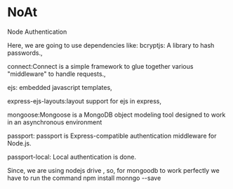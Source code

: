 # NoAt
Node Authentication

Here, we are going to use dependencies like:
bcryptjs: A library to hash passwords.,

connect:Connect is a simple framework to glue together various "middleware" to handle requests.,

ejs: embedded javascript templates,

express-ejs-layouts:layout support for ejs in express,

mongoose:Mongoose is a MongoDB object modeling tool designed to work in an asynchronous environment

passport: passport is Express-compatible authentication middleware for Node.js.

passport-local: Local authentication is done.



Since, we are using nodejs drive , so, for mongoodb to work perfectly we have to run the command npm install monngo --save

